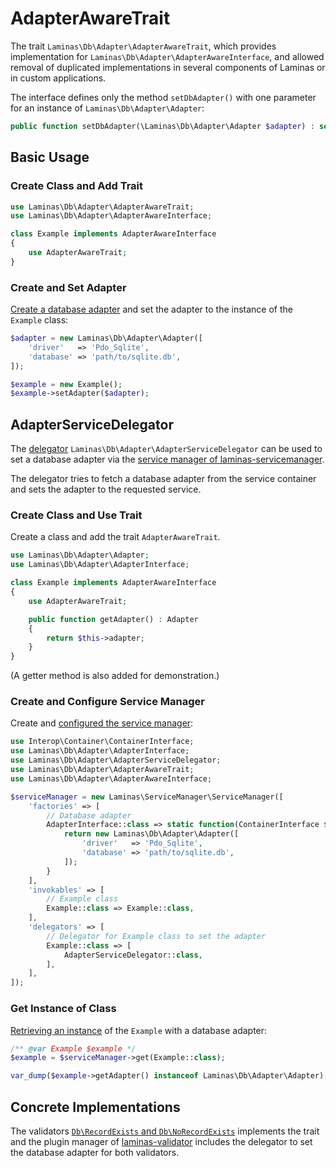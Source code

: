 # AdapterAwareTrait

The trait `Laminas\Db\Adapter\AdapterAwareTrait`, which provides implementation
for `Laminas\Db\Adapter\AdapterAwareInterface`, and allowed removal of
duplicated implementations in several components of Laminas or in custom
applications.

The interface defines only the method `setDbAdapter()` with one parameter for an
instance of `Laminas\Db\Adapter\Adapter`:

```php
public function setDbAdapter(\Laminas\Db\Adapter\Adapter $adapter) : self;
``` 

## Basic Usage

### Create Class and Add Trait

```php
use Laminas\Db\Adapter\AdapterAwareTrait;
use Laminas\Db\Adapter\AdapterAwareInterface;

class Example implements AdapterAwareInterface
{
    use AdapterAwareTrait;
}
```

### Create and Set Adapter

[Create a database adapter](../adapter.md#creating-an-adapter-using-configuration) and set the adapter to the instance of the `Example`
class:

```php
$adapter = new Laminas\Db\Adapter\Adapter([
    'driver'   => 'Pdo_Sqlite',
    'database' => 'path/to/sqlite.db',
]);

$example = new Example();
$example->setAdapter($adapter);
```

## AdapterServiceDelegator

The [delegator](https://docs.laminas.dev/laminas-servicemanager/delegators/)
`Laminas\Db\Adapter\AdapterServiceDelegator` can be used to set a database
adapter via the [service manager of laminas-servicemanager](https://docs.laminas.dev/laminas-servicemanager/quick-start/).

The delegator tries to fetch a database adapter from the service container and
sets the adapter to the requested service.

### Create Class and Use Trait

Create a class and add the trait `AdapterAwareTrait`.

```php
use Laminas\Db\Adapter\Adapter;
use Laminas\Db\Adapter\AdapterInterface;

class Example implements AdapterAwareInterface
{
    use AdapterAwareTrait;

    public function getAdapter() : Adapter
    {
        return $this->adapter;
    }
}
```

(A getter method is also added for demonstration.)

### Create and Configure Service Manager

Create and [configured the service manager](https://docs.laminas.dev/laminas-servicemanager/configuring-the-service-manager/):

```php
use Interop\Container\ContainerInterface;
use Laminas\Db\Adapter\AdapterInterface;
use Laminas\Db\Adapter\AdapterServiceDelegator;
use Laminas\Db\Adapter\AdapterAwareTrait;
use Laminas\Db\Adapter\AdapterAwareInterface;

$serviceManager = new Laminas\ServiceManager\ServiceManager([
    'factories' => [
        // Database adapter
        AdapterInterface::class => static function(ContainerInterface $container) {
            return new Laminas\Db\Adapter\Adapter([
                'driver'   => 'Pdo_Sqlite',
                'database' => 'path/to/sqlite.db',
            ]);
        }
    ],
    'invokables' => [
        // Example class
        Example::class => Example::class,
    ],
    'delegators' => [
        // Delegator for Example class to set the adapter
        Example::class => [
            AdapterServiceDelegator::class,
        ],
    ],
]);
```

### Get Instance of Class

[Retrieving an instance](https://docs.laminas.dev/laminas-servicemanager/quick-start/#3-retrieving-objects)
of the `Example` with a database adapter:

```php
/** @var Example $example */
$example = $serviceManager->get(Example::class);

var_dump($example->getAdapter() instanceof Laminas\Db\Adapter\Adapter); // true
```

## Concrete Implementations

The validators [`Db\RecordExists` and `Db\NoRecordExists`](https://docs.laminas.dev/laminas-validator/validators/db/)
implements the trait and the plugin manager of [laminas-validator](https://docs.laminas.dev/laminas-validator/)
includes the delegator to set the database adapter for both validators.
